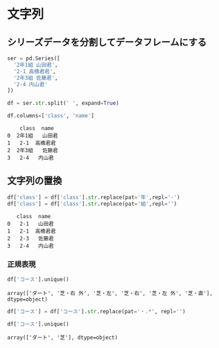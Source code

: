 # 文字列

## シリーズデータを分割してデータフレームにする
``` Python
ser = pd.Series([
  '2年1組 山田君',
  '2-1 高橋君君',
  '2年3組 佐藤君',
  '2-4 内山君'
])

df = ser.str.split(' ', expand=True)

df.columns=['class', 'name']
```
```
    class  name
0  2年1組   山田君
1   2-1  高橋君君
2  2年3組   佐藤君
3   2-4   内山君
```

## 文字列の置換

``` Python
df['class'] = df['class'].str.replace(pat='年',repl='-')
df['class'] = df['class'].str.replace(pat='組',repl='')
```

```
   class  name
0   2-1   山田君
1   2-1  高橋君君
2   2-3   佐藤君
3   2-4   内山君
```

### 正規表現

``` python
df['コース'].unique()

```
```                                                   
array(['ダート', '芝・右 外', '芝・左', '芝・右', '芝・左 外', '芝・直'], dtype=object)
```

``` python
df['コース'] = df['コース'].str.replace(pat='・.*', repl='')

df['コース'].unique()  
```
```
array(['ダート', '芝'], dtype=object)
```
